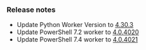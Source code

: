 ### Release notes

<!-- Please add your release notes in the following format:
- My change description (#PR)
-->
- Update Python Worker Version to [4.30.3](https://github.com/Azure/azure-functions-python-worker/releases/tag/4.30.3)
- Update PowerShell 7.2 worker to [4.0.4020](https://github.com/Azure/azure-functions-powershell-worker/releases/tag/v4.0.4020)
- Update PowerShell 7.4 worker to [4.0.4021](https://github.com/Azure/azure-functions-powershell-worker/releases/tag/v4.0.4021)

